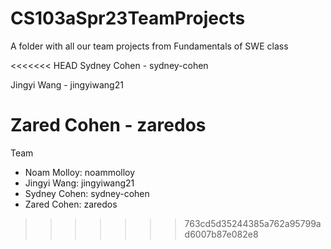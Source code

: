 # CS103aSpr23TeamProjects
A folder with all our team projects from Fundamentals of SWE class

<<<<<<< HEAD
Sydney Cohen - sydney-cohen

Jingyi Wang - jingyiwang21

Zared Cohen - zaredos
=======
Team
* Noam Molloy: noammolloy
* Jingyi Wang: jingyiwang21
* Sydney Cohen: sydney-cohen
* Zared Cohen: zaredos
>>>>>>> 763cd5d35244385a762a95799ad6007b87e082e8
